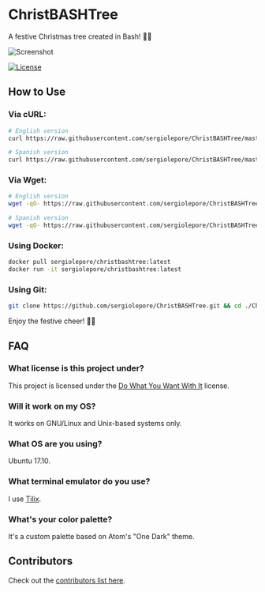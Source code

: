# ChristBASHTree

A festive Christmas tree created in Bash! 🎄✨

![Screenshot](./screenshot.png?raw=true)

[![License](https://img.shields.io/badge/license-Do%20What%20You%20Want%20With%20It-blue.svg)](./LICENSE)

## How to Use

### Via cURL:
```bash
# English version
curl https://raw.githubusercontent.com/sergiolepore/ChristBASHTree/master/tree-EN.sh | bash

# Spanish version
curl https://raw.githubusercontent.com/sergiolepore/ChristBASHTree/master/tree-ES.sh | bash
```

### Via Wget:
```bash
# English version
wget -qO- https://raw.githubusercontent.com/sergiolepore/ChristBASHTree/master/tree-EN.sh | bash

# Spanish version
wget -qO- https://raw.githubusercontent.com/sergiolepore/ChristBASHTree/master/tree-ES.sh | bash
```

### Using Docker:
```bash
docker pull sergiolepore/christbashtree:latest
docker run -it sergiolepore/christbashtree:latest
```

### Using Git:
```bash
git clone https://github.com/sergiolepore/ChristBASHTree.git && cd ./ChristBASHTree && bash tree-EN.sh
```

Enjoy the festive cheer! 🎅🎄

## FAQ

### What license is this project under?
This project is licensed under the [Do What You Want With It](./LICENSE) license.

### Will it work on my OS?
It works on GNU/Linux and Unix-based systems only.

### What OS are you using?
Ubuntu 17.10.

### What terminal emulator do you use?
I use [Tilix](https://gnunn1.github.io/tilix-web/).

### What's your color palette?
It's a custom palette based on Atom's "One Dark" theme.

## Contributors
Check out the [contributors list here](https://github.com/sergiolepore/ChristBASHTree/graphs/contributors).
